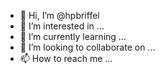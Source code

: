 - 👋 Hi, I’m @hpbriffel
- 👀 I’m interested in ...
- 🌱 I’m currently learning ...
- 💞️ I’m looking to collaborate on ...
- 📫 How to reach me ...

<!---
hpbriffel/hpbriffel is a ✨ special ✨ repository because its `README.md` (this file) appears on your GitHub profile.
You can click the Preview link to take a look at your changes.
--->
